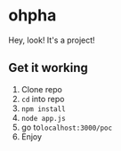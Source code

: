 # ohpha
Hey, look! It's a project!

## Get it working
1. Clone repo
2. `cd` into repo
3. `npm install`
4. `node app.js`
5. go to`localhost:3000/poc`
6. Enjoy